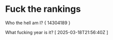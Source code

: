 # Fuck the rankings

Who the hell am I?
{ 14304189 }

What fucking year is it?
[ 2025-03-18T21:56:40Z ]
